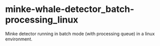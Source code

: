 # minke-whale-detector_batch-processing_linux
Minke detector running in batch mode (with processing queue) in a linux environment.
